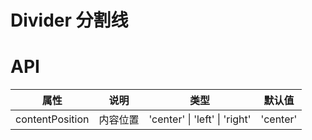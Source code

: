 # Divider 分割线

<code src="./demos/index.tsx"></code>

# API

| 属性            | 说明     | 类型                          | 默认值   |
| --------------- | -------- | ----------------------------- | -------- |
| contentPosition | 内容位置 | 'center' \| 'left' \| 'right' | 'center' |
